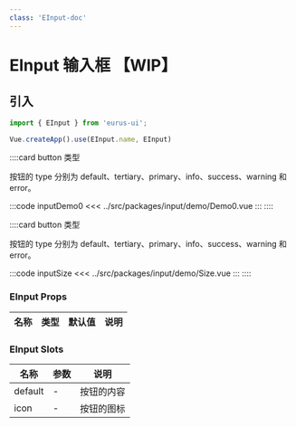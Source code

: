 ```yaml
---
class: 'EInput-doc'
---
```

# EInput 输入框 【WIP】

## 引入

```javascript
import { EInput } from 'eurus-ui';

Vue.createApp().use(EInput.name, EInput)
```

::::card button 类型

按钮的 type 分别为 default、tertiary、primary、info、success、warning 和 error。

:::code inputDemo0
<<< ../src/packages/input/demo/Demo0.vue
:::
::::


::::card button 类型

按钮的 type 分别为 default、tertiary、primary、info、success、warning 和 error。

:::code inputSize
<<< ../src/packages/input/demo/Size.vue
:::
::::


### EInput Props

| 名称 | 类型 | 默认值 | 说明 |
| --- | --- | --- | --- |



###  EInput Slots

| 名称    | 参数 | 说明       |
| ------- | ---- | ---------- |
| default | -    | 按钮的内容 |
| icon    | -    | 按钮的图标 |
